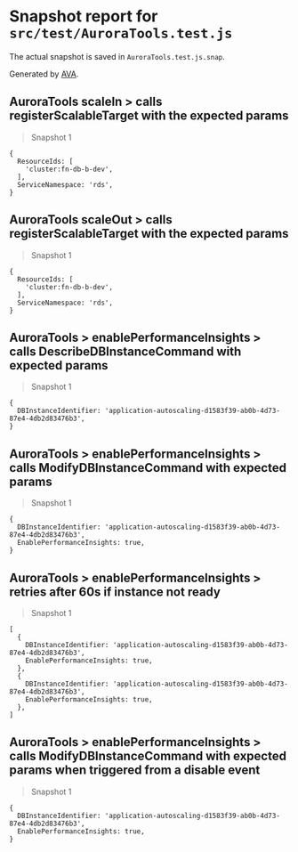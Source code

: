 # Snapshot report for `src/test/AuroraTools.test.js`

The actual snapshot is saved in `AuroraTools.test.js.snap`.

Generated by [AVA](https://avajs.dev).

## AuroraTools scaleIn > calls registerScalableTarget with the expected params

> Snapshot 1

    {
      ResourceIds: [
        'cluster:fn-db-b-dev',
      ],
      ServiceNamespace: 'rds',
    }

## AuroraTools scaleOut > calls registerScalableTarget with the expected params

> Snapshot 1

    {
      ResourceIds: [
        'cluster:fn-db-b-dev',
      ],
      ServiceNamespace: 'rds',
    }

## AuroraTools > enablePerformanceInsights > calls DescribeDBInstanceCommand with expected params

> Snapshot 1

    {
      DBInstanceIdentifier: 'application-autoscaling-d1583f39-ab0b-4d73-87e4-4db2d83476b3',
    }

## AuroraTools > enablePerformanceInsights > calls ModifyDBInstanceCommand with expected params

> Snapshot 1

    {
      DBInstanceIdentifier: 'application-autoscaling-d1583f39-ab0b-4d73-87e4-4db2d83476b3',
      EnablePerformanceInsights: true,
    }

## AuroraTools > enablePerformanceInsights > retries after 60s if instance not ready

> Snapshot 1

    [
      {
        DBInstanceIdentifier: 'application-autoscaling-d1583f39-ab0b-4d73-87e4-4db2d83476b3',
        EnablePerformanceInsights: true,
      },
      {
        DBInstanceIdentifier: 'application-autoscaling-d1583f39-ab0b-4d73-87e4-4db2d83476b3',
        EnablePerformanceInsights: true,
      },
    ]

## AuroraTools > enablePerformanceInsights > calls ModifyDBInstanceCommand with expected params when triggered from a disable event

> Snapshot 1

    {
      DBInstanceIdentifier: 'application-autoscaling-d1583f39-ab0b-4d73-87e4-4db2d83476b3',
      EnablePerformanceInsights: true,
    }
